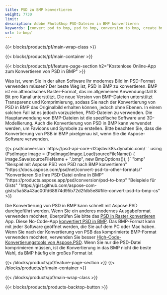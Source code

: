 ```yaml
---
title: PSD zu BMP konvertieren
weight: 7730
limit: 
description: Adobe PhotoShop PSD-Dateien in BMP konvertieren
keywords: [convert psd to bmp, psd to bmp, conversion to bmp, create bmp from psd, print psd as bmp]
url: to-bmp/
---
```


{{< blocks/products/pf/main-wrap-class >}}

{{< blocks/products/pf/main-container >}}

{{< blocks/products/pf/feature-page-section h2="Kostenlose Online-App zum Konvertieren von PSD in BMP" >}}
<p>Was ist, wenn Sie in der alten Software Ihr modernes Bild im PSD-Format verwenden müssen? Der beste Weg ist, PSD in BMP zu konvertieren. BMP ist ein altmodisches Raster-Format, das im allgemeinen Anwendungsfall 8 Bit pro Kanal unterstützt. Die neue Version von BMP-Dateien unterstützt Transparenz und Komprimierung, sodass Sie nach der Konvertierung von PSD in BMP das Originalbild erhalten können, jedoch ohne Ebenen. In einem solchen Fall ist es jedoch vorzuziehen, PNG-Dateien zu verwenden. Die Hauptanwendung von BMP-Dateien ist die spezifische Software und 3D-Modellierung. Auch die Konvertierung von PSD in BMP kann verwendet werden, um Favicons und Symbole zu erstellen. Bitte beachten Sie, dass die Konvertierung von PSB in BMP pixelgenau ist, wenn Sie die Aspose-Software verwenden.</p>
{{< psd/conversion `https://psd-api-core-rl2ajsbv.k8s.dynabic.com/` 
`    using (PsdImage image = (PsdImage)Image.Load(sourceFileName))
    {
        image.Save(sourceFileName + ".bmp",  new BmpOptions());
    }` 
	"bmp" 
"Beispiel mit Aspose.PSD von PSD nach BMP konvertieren"  "https://docs.aspose.com/psd/net/convert-psd-to-other-formats/" 
"Konvertieren Sie Ihre PSD-Datei online in BMP" "https://products.aspose.app/psd/conversion/psd-to-bmp" 
"Beispiele für Gists" "https://gist.github.com/aspose-com-gists/5a58a43ac00fd68974d95b72d2fdb5e8#file-convert-psd-to-bmp-cs" >}}
<p>Die Konvertierung von PSD in BMP kann schnell mit Aspose.PSD durchgeführt werden. Wenn Sie ein anderes modernes Ausgabeformat verwenden möchten, überprüfen Sie bitte das <a href="/psd/convert">PSD in Raster konvertieren</a> App. Diese No-Code-App <a href="/psd/convert/to-bmp">konvertiert PSD in BMP</a>. Das BMP-Format kann mit jeder Software geöffnet werden, die Sie auf dem PC oder Mac haben. Wenn Sie nach der Konvertierung von PSB das komprimierte BMP-Format verwenden möchten, verwenden Sie besser <a href="/psd">High-Code-Konvertierungstools von Aspose.PSD</a>. Wenn Sie nur die PSD-Datei komprimieren müssen, ist die Konvertierung in das BMP nicht die beste Wahl, da BMP häufig ein großes Format ist</p>
{{< /blocks/products/pf/feature-page-section >}}
{{< /blocks/products/pf/main-container >}}


{{< /blocks/products/pf/main-wrap-class >}}

{{< blocks/products/products-backtop-button >}}
